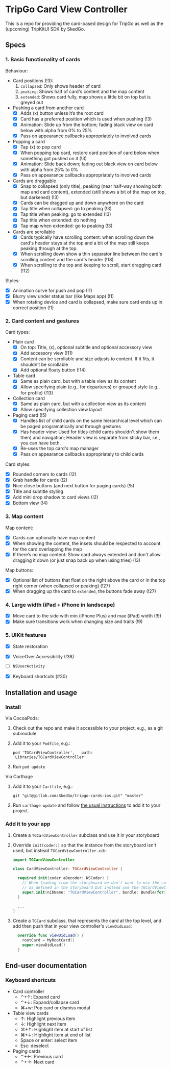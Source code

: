 # TripGo Card View Controller

This is a repo for providing the card-based design for TripGo as well as the
(upcoming) TripKitUI SDK by SkedGo.


## Specs

### 1. Basic functionality of cards

Behaviour:

- Card positions (!3):
    1. `collapsed`: Only shows header of card
    2. `peaking`: Shows half of card's content and the map content
    3. `extended`: Shows card fully, map shows a little bit on top but is greyed out
- Pushing a card from another card
	- [x] Adds (x) button unless it’s the root card
    - [x] Card has a preferred position which is used when pushing (!3)
	- [x] Animation: Slide up from the bottom; fading black view on card below with alpha from 0% to 25%
	- [x] Pass on appearance callbacks appropriately to involved cards
- Popping a card
	- [x] Tap (x) to pop card
    - [x] When popping top card, restore card position of card below when something got pushed on it (!3)
	- [x] Animation: Slide back down; fading out black view on card below with alpha from 25% to 0%
	- [x] Pass on appearance callbacks appropriately to involved cards
- Cards are draggable
	- [x] Snap to collapsed (only title), peaking (near half-way showing both map and card content), extended (still shows a bit of the map on top, but darkened) (!3)
	- [x] Cards can be dragged up and down anywhere on the card
	- [x] Tap title when collapsed: go to peaking (!3)
	- [x] Tap title when peaking: go to extended (!3)
	- [x] Tap title when extended: do nothing
	- [x] Tap map when extended: go to peaking (!3)
- Cards are scrollable
    - [x] Cards typically have scrolling content: when scrolling down the card's header stays at the top and a  bit of the map still keeps peaking through at the top.
	- [x] When scrolling down show a thin separator line between the card's scrolling content and the card's header (!18)
	- [x] When scrolling to the top and keeping to scroll, start dragging card (!12)

Styles:

- [x] Animation curve for push and pop (!1)
- [x] Blurry view under status bar (like Maps app) (!1)
- [x] When rotating device and card is collapsed, make sure card ends up in correct position (!1)

### 2. Card content and gestures

Card types:

- Plain card
	- [x] On top: Title, (x), optional subtitle and optional accessory view
	- [x] Add accessory view (!11)
	- [x] Content can be scrollable and size adjusts to content. If it fits, it shouldn’t be scrollable
	- [x] Add optional floaty button (!14)
- Table card
	- [x] Same as plain card, but with a table view as its content
	- [x] Allow specifying plain (e.g., for departures) or grouped style (e.g., for profile) (!13)
- Collection card
  - [x] Same as plain card, but with a collection view as its content
  - [x] Allow specifying collection view layout
- Paging card (!5)
    - [x] Handles list of child cards on the same hierarchical level which can be paged programatically and through gestures
    - [x] Has header view: Used for titles (child cards shouldn't show them then) and navigation; Header view is separate from sticky bar, i.e., you can have both.
    - [x] Re-uses the top card's map manager
	- [x] Pass on appearance callbacks appropriately to child cards

Card styles:

- [x] Rounded corners to cards (!2)
- [x] Grab handle for cards (!2)
- [x] Nice close buttons (and next button for paging cards) (!5)
- [x] Title and subtitle styling
- [x] Add mini drop shadow to card views (!2)
- [x] Bottom view (!4)

### 3. Map content

Map content:

- [x] Cards can optionally have map content
- [x] When showing the content, the insets should be respected to account for the card overlapping the map
- [x] If there’s no map content: Show card always extended and don't allow dragging it down (or just snap back up when using tries) (!3)

Map buttons:

- [x] Optional list of buttons that float on the right above the card or in the top right corner (when collapsed or peaking) (!27)
- [x] When dragging up the card to `extended`, the buttons fade away (!27)

### 4. Large width (iPad + iPhone in landscape)

- [x] Move card to the side with min (iPhone Plus) and max (iPad) width (!9)
- [x] Make sure transitions work when changing size and traits (!9)
 
### 5. UIKit features

- [x] State restoration
- [x] VoiceOver Accessibility (!38)
- [ ] `NSUserActivity`
- [x] Keyboard shortcuts (#30)


## Installation and usage

### Install

Via CocoaPods:

1. Check out the repo and make it accessible to your project, e.g., as a git submodule
2. Add it to your `Podfile`, e.g.:

    `pod 'TGCardViewController',   path: 'Libraries/TGCardViewController'`

3. Run `pod update`

Via Carthage

1. Add it to your `Cartfile`, e.g.:

    `git "git@gitlab.com:SkedGo/tripgo-cards-ios.git" "master"`

2. Run `carthage update` and follow [the usual instructions](https://github.com/Carthage/Carthage#adding-frameworks-to-an-application) to add it to your project.

### Add it to your app

1. Create a `TGCardViewController` subclass and use it in your storyboard
2. Override `init(coder:)` so that the instance from the storyboard isn't used, but instead `TGCardViewController.xib`:

    ```swift
    import TGCardViewController
    
    class CardViewController: TGCardViewController {

      required init(coder aDecoder: NSCoder) {
        // When loading from the storyboard we don't want to use the controller
        // as defined in the storyboard but instead use the TGCardViewController.xib
        super.init(nibName: "TGCardViewController", bundle: Bundle(for: TGCardViewController.self))
      }

      ...
    }
    ```

3. Create a `TGCard` subclass, that represents the card at the top level, and add then push that in your view controller's `viewDidLoad`:

    ```swift
      override func viewDidLoad() {
        rootCard = MyRootCard()
        super.viewDidLoad()
      }
    ```

## End-user documentation

### Keyboard shortcuts

- Card controller
  - ⌃+↑: Expand card
  - ⌃+↓: Expand/collapse card
  - ⌘+w: Pop card or dismiss modal
- Table view cards
  - ↑: Highlight previous item
  - ↓: Highlight next item
  - ⌘+↑: Highlight item at start of list
  - ⌘+↓: Highlight item at end of list
  - Space or enter: select item
  - Esc: deselect
- Paging cards
  - ⌃+←: Previous card 
  - ⌃+→: Next card
